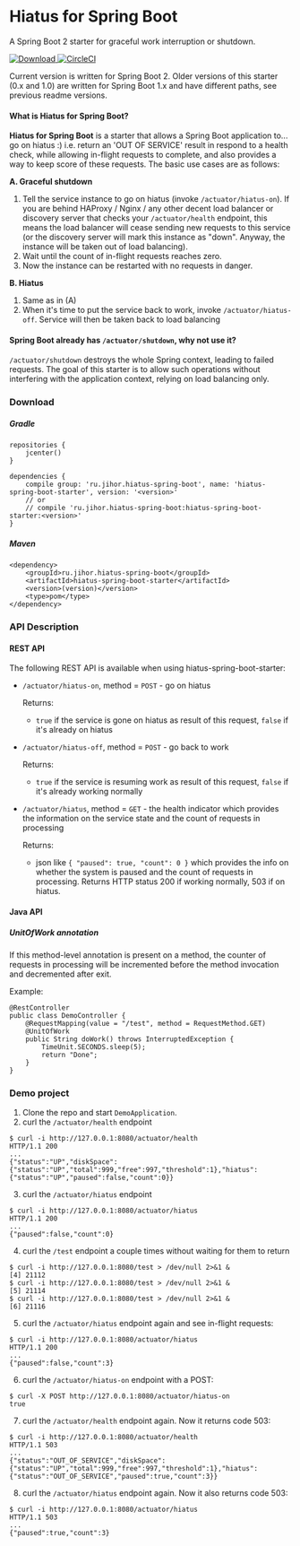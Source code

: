 # Hiatus for Spring Boot
A Spring Boot 2 starter for graceful work interruption or shutdown.

[ ![Download](https://api.bintray.com/packages/jihor/maven/hiatus-spring-boot/images/download.svg) ](https://bintray.com/jihor/maven/hiatus-spring-boot/_latestVersion)
[ ![CircleCI](https://circleci.com/gh/jihor/hiatus-spring-boot/tree/master.svg?style=shield) ](https://circleci.com/gh/jihor/hiatus-spring-boot/tree/master)

Current version is written for Spring Boot 2.
Older versions of this starter (0.x and 1.0) are written for Spring Boot 1.x and have different paths, see previous readme versions.

#### What is Hiatus for Spring Boot?
**Hiatus for Spring Boot** is a starter that allows a Spring Boot application to... go on hiatus :) i.e. return an 'OUT OF SERVICE' result in respond to a health check, while allowing in-flight requests to complete, and also provides a way to keep score of these requests. The basic use cases are as follows:

__A. Graceful shutdown__
1. Tell the service instance to go on hiatus (invoke `/actuator/hiatus-on`). If you are behind HAProxy / Nginx / any other decent load balancer or discovery server that checks your `/actuator/health` endpoint, this means the load balancer will cease sending new requests to this service (or the discovery server will mark this instance as "down". Anyway, the instance will be taken out of load balancing).
2. Wait until the count of in-flight requests reaches zero. 
3. Now the instance can be restarted with no requests in danger.

__B. Hiatus__
1. Same as in (A)
2. When it's time to put the service back to work, invoke `/actuator/hiatus-off`. Service will then be taken back to load balancing

#### Spring Boot already has `/actuator/shutdown`, why not use it?
`/actuator/shutdown` destroys the whole Spring context, leading to failed requests. The goal of this starter is to allow such operations without interfering with the application context, relying on load balancing only.


### Download
##### Gradle
```
repositories {
    jcenter()
}

dependencies {
    compile group: 'ru.jihor.hiatus-spring-boot', name: 'hiatus-spring-boot-starter', version: '<version>'
    // or
    // compile 'ru.jihor.hiatus-spring-boot:hiatus-spring-boot-starter:<version>'
}
```
##### Maven
```
<dependency>
    <groupId>ru.jihor.hiatus-spring-boot</groupId>
    <artifactId>hiatus-spring-boot-starter</artifactId>
    <version>(version)</version>
    <type>pom</type>
</dependency>
```

### API Description
#### REST API

The following REST API is available when using hiatus-spring-boot-starter:

* `/actuator/hiatus-on`, method = `POST` - go on hiatus
 
    Returns:
    - `true` if the service is gone on hiatus as result of this request, `false` if it's already on hiatus  

* `/actuator/hiatus-off`, method = `POST` - go back to work

	Returns:
    - `true` if the service is resuming work as result of this request, `false` if it's already working normally
      
* `/actuator/hiatus`, method = `GET` - the health indicator which provides the information on the service state and the count of requests in processing

    Returns:
    - json like ``
{
    "paused": true,
    "count": 0
}
`` which provides the info on whether the system is paused and the count of requests in processing. Returns HTTP status 200 if working normally, 503 if on hiatus. 

#### Java API
##### UnitOfWork annotation

If this method-level annotation is present on a method, the counter of requests in processing will be incremented before the method invocation and decremented after exit.

Example:
```
@RestController
public class DemoController {
    @RequestMapping(value = "/test", method = RequestMethod.GET)
    @UnitOfWork
    public String doWork() throws InterruptedException {
        TimeUnit.SECONDS.sleep(5);
        return "Done";
    }
}
```

### Demo project
1. Clone the repo and start `DemoApplication`.
2. curl the `/actuator/health` endpoint
```
$ curl -i http://127.0.0.1:8080/actuator/health
HTTP/1.1 200                                              
...
{"status":"UP","diskSpace":{"status":"UP","total":999,"free":997,"threshold":1},"hiatus":{"status":"UP","paused":false,"count":0}}
```
3. curl the `/actuator/hiatus` endpoint
```
$ curl -i http://127.0.0.1:8080/actuator/hiatus
HTTP/1.1 200 
...
{"paused":false,"count":0}
```
4. curl the `/test` endpoint a couple times without waiting for them to return 
```
$ curl -i http://127.0.0.1:8080/test > /dev/null 2>&1 &
[4] 21112
$ curl -i http://127.0.0.1:8080/test > /dev/null 2>&1 &
[5] 21114
$ curl -i http://127.0.0.1:8080/test > /dev/null 2>&1 &
[6] 21116
```
5. curl the `/actuator/hiatus` endpoint again and see in-flight requests:
```
$ curl -i http://127.0.0.1:8080/actuator/hiatus
HTTP/1.1 200 
...
{"paused":false,"count":3}
```
6. curl the `/actuator/hiatus-on` endpoint with a POST:
```
$ curl -X POST http://127.0.0.1:8080/actuator/hiatus-on
true
```
7. curl the `/actuator/health` endpoint again. Now it returns code 503:
```
$ curl -i http://127.0.0.1:8080/actuator/health
HTTP/1.1 503                                              
...
{"status":"OUT_OF_SERVICE","diskSpace":{"status":"UP","total":999,"free":997,"threshold":1},"hiatus":{"status":"OUT_OF_SERVICE","paused":true,"count":3}}
``` 
8. curl the `/actuator/hiatus` endpoint again. Now it also returns code 503:
```
$ curl -i http://127.0.0.1:8080/actuator/hiatus
HTTP/1.1 503 
...
{"paused":true,"count":3}
```

